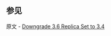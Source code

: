 ## 参见

原文 - [Downgrade 3.6 Replica Set to 3.4]( https://docs.mongodb.com/manual/release-notes/3.6-downgrade-replica-set/ )

